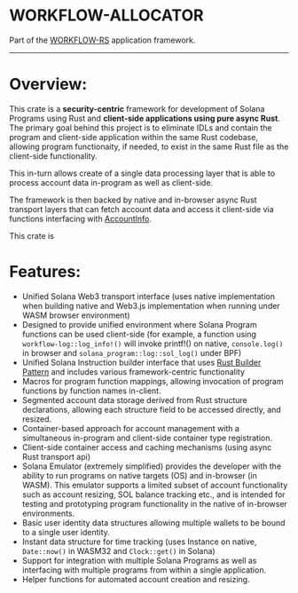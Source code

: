 # WORKFLOW-ALLOCATOR

Part of the [WORKFLOW-RS](https://github.com/workflow-rs) application framework.

***

# Overview:

This crate is a **security-centric** framework for development of Solana Programs using Rust and **client-side applications using pure async Rust**. The primary goal behind this project is to eliminate IDLs and contain the program and client-side application within the same Rust codebase, allowing program functionaity, if needed, to exist in the same Rust file as the client-side functionality.

This in-turn allows create of a single data processing layer that is able to process account data in-program as well as client-side.

The framework is then backed by native and in-browser async Rust transport layers that can fetch account data and access it client-side via functions interfacing with [AccountInfo](https://docs.rs/solana-program/latest/solana_program/account_info/struct.AccountInfo.html).

This crate is 

# Features:

* Unified Solana Web3 transport interface (uses native implementation when building native and Web3.js implementation when running under WASM browser environment)
* Designed to provide unified environment where Solana Program functions can be used client-side (for example, a function using `workflow-log::log_info!()` will invoke printf!() on native, `console.log()` in browser and `solana_program::log::sol_log()` under BPF)
* Unified Solana Instruction builder interface that uses [Rust Builder Pattern](https://doc.rust-lang.org/1.0.0/style/ownership/builders.html) and includes various framework-centric functionality
* Macros for program function mappings, allowing invocation of program functions by function names in-client. 
* Segmented account data storage derived from Rust structure declarations, allowing each structure field to be accessed directly, and resized.
* Container-based approach for account management with a simultaneous in-program and client-side container type registration.
* Client-side container access and caching mechanisms (using async Rust transport api)
* Solana Emulator (extremely simplified) provides the developer with the ability to run programs on native targets (OS) and in-browser (in WASM). This emulator supports a limited subset of account functionality such as account resizing, SOL balance tracking etc., and is intended for testing and prototyping program functionality in the native of in-browser environments.
* Basic user identity data structures allowing multiple wallets to be bound to a single user identity.
* Instant data structure for time tracking (uses Instance on native, `Date::now()` in WASM32 and `Clock::get()` in Solana)
* Support for integration with multiple Solana Programs as well as interfacing with multiple programs from within a single application.
* Helper functions for automated account creation and resizing.

